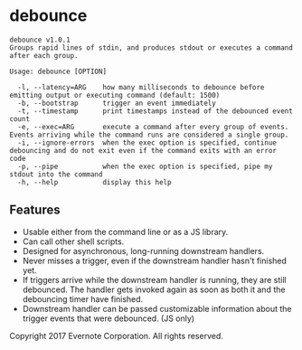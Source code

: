 # debounce

```
debounce v1.0.1
Groups rapid lines of stdin, and produces stdout or executes a command after each group.

Usage: debounce [OPTION]

  -l, --latency=ARG    how many milliseconds to debounce before emitting output or executing command (default: 1500)
  -b, --bootstrap      trigger an event immediately
  -t, --timestamp      print timestamps instead of the debounced event count
  -e, --exec=ARG       execute a command after every group of events. Events arriving while the command runs are considered a single group.
  -i, --ignore-errors  when the exec option is specified, continue debouncing and do not exit even if the command exits with an error code
  -p, --pipe           when the exec option is specified, pipe my stdout into the command
  -h, --help           display this help
```

## Features
* Usable either from the command line or as a JS library.
* Can call other shell scripts.
* Designed for asynchronous, long-running downstream handlers.
* Never misses a trigger, even if the downstream handler hasn't finished yet.
* If triggers arrive while the downstream handler is running, they are still debounced. The handler gets invoked again as soon as both it and the debouncing timer have finished.
* Downstream handler can be passed customizable information about the trigger events that were debounced. (JS only)

Copyright 2017 Evernote Corporation. All rights reserved.

